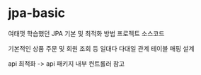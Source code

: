 # jpa-basic
여태껏 학습했던 JPA 기본 및 최적화 방법 프로젝트 소스코드

기본적인 상품 주문 및 회원 조회 등 일대다 다대일 관계 테이블 매핑 설계

api 최적화 -> api 패키지 내부 컨트롤러 참고
